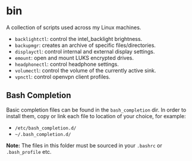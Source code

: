 # bin

A collection of scripts used across my Linux machines.

- `backlightctl`: control the intel_backlight brightness.
- `backupmgr`: creates an archive of specific files/directories.
- `displayctl`: control internal and external display settings.
- `emount`: open and mount LUKS encrypted drives.
- `headphonectl`: control headphone settings.
- `volumectl`: control the volume of the currently active sink.
- `vpnctl`: control openvpn client profiles.


## Bash Completion

Basic completion files can be found in the `bash_completion` dir. In order to install them, copy or link each file to location of your choice, for example:

- `/etc/bash_completion.d/`
- `~/.bash_completion.d/`

**Note:** The files in this folder must be sourced in your `.bashrc` or `.bash_profile` etc.

